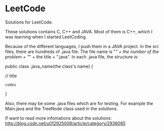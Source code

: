 # LeetCode
Solutions for LeetCode.

These solutions contains C, C++ and JAVA.
Most of them is C++, which I was learning when I started LeetCoding.

Because of the different languages, I push them in a JAVA project.
In the src files, there are hundreds of .java file.
The file name is "_" + the number of the problem + "_" + the title + ".java".
In each .java file, the structure is:

public class .java_name(the class's name) {

//  title 
    
    codes
    
}

Also, there may be some .java files which are for testing.
For example the Main.java and the TreeNode class used in the solutions.

If want to read more infomations about the solutions:
http://blog.csdn.net/u012925008/article/category/2936085